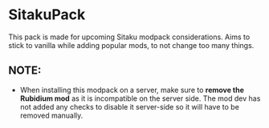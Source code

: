 # SitakuPack
This pack is made for upcoming Sitaku modpack considerations. Aims to stick to vanilla while adding popular mods, to not change too many things.

## NOTE:
- When installing this modpack on a server, make sure to <b>remove the Rubidium mod</b> as it is incompatible on the server side. The mod dev has not added any checks to disable it server-side so it will have to be removed manually.
